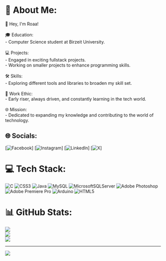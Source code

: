 # 💫 About Me:
👋 Hey, I'm Roaa!<br><br>🎓 Education:<br>- Computer Science student at Birzeit University.<br><br>💻 Projects:<br>- Engaged in exciting fullstack projects.<br>- Working on smaller projects to enhance programming skills.<br><br>🛠️ Skills:<br>- Exploring different tools and libraries to broaden my skill set.<br><br>🌅 Work Ethic:<br>- Early riser, always driven, and constantly learning in the tech world.<br><br>🌐 Mission:<br>- Dedicated to expanding my knowledge and contributing to the world of technology.


## 🌐 Socials:
[![Facebook](https://img.shields.io/badge/Facebook-%231877F2.svg?logo=Facebook&logoColor=white)] [![Instagram](https://img.shields.io/badge/Instagram-%23E4405F.svg?logo=Instagram&logoColor=white)] [![LinkedIn](https://img.shields.io/badge/LinkedIn-%230077B5.svg?logo=linkedin&logoColor=white)] [![X](https://img.shields.io/badge/X-black.svg?logo=X&logoColor=white)]

# 💻 Tech Stack:
![C](https://img.shields.io/badge/c-%2300599C.svg?style=for-the-badge&logo=c&logoColor=white) ![CSS3](https://img.shields.io/badge/css3-%231572B6.svg?style=for-the-badge&logo=css3&logoColor=white) ![Java](https://img.shields.io/badge/java-%23ED8B00.svg?style=for-the-badge&logo=openjdk&logoColor=white) ![MySQL](https://img.shields.io/badge/mysql-%2300000f.svg?style=for-the-badge&logo=mysql&logoColor=white) ![MicrosoftSQLServer](https://img.shields.io/badge/Microsoft%20SQL%20Server-CC2927?style=for-the-badge&logo=microsoft%20sql%20server&logoColor=white) ![Adobe Photoshop](https://img.shields.io/badge/adobe%20photoshop-%2331A8FF.svg?style=for-the-badge&logo=adobe%20photoshop&logoColor=white) ![Adobe Premiere Pro](https://img.shields.io/badge/Adobe%20Premiere%20Pro-9999FF.svg?style=for-the-badge&logo=Adobe%20Premiere%20Pro&logoColor=white) ![Arduino](https://img.shields.io/badge/-Arduino-00979D?style=for-the-badge&logo=Arduino&logoColor=white) ![HTML5](https://img.shields.io/badge/html5-%23E34F26.svg?style=for-the-badge&logo=html5&logoColor=white)

# 📊 GitHub Stats:
![](https://github-readme-stats.vercel.app/api?username=RoaaHamoudah&theme=dark&hide_border=false&include_all_commits=false&count_private=false)<br/>
![](https://github-readme-streak-stats.herokuapp.com/?user=RoaaHamoudah&theme=dark&hide_border=false)<br/>
![](https://github-readme-stats.vercel.app/api/top-langs/?username=RoaaHamoudah&theme=dark&hide_border=false&include_all_commits=false&count_private=false&layout=compact)

---
[![](https://visitcount.itsvg.in/api?id=RoaaHamoudah&icon=0&color=0)](https://visitcount.itsvg.in)

<!-- Proudly created with GPRM ( https://gprm.itsvg.in ) -->
